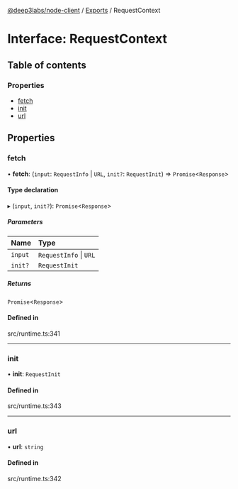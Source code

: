 [@deep3labs/node-client](../README.md) / [Exports](../modules.md) / RequestContext

# Interface: RequestContext

## Table of contents

### Properties

- [fetch](RequestContext.md#fetch)
- [init](RequestContext.md#init)
- [url](RequestContext.md#url)

## Properties

### fetch

• **fetch**: (`input`: `RequestInfo` \| `URL`, `init?`: `RequestInit`) => `Promise`<`Response`\>

#### Type declaration

▸ (`input`, `init?`): `Promise`<`Response`\>

##### Parameters

| Name | Type |
| :------ | :------ |
| `input` | `RequestInfo` \| `URL` |
| `init?` | `RequestInit` |

##### Returns

`Promise`<`Response`\>

#### Defined in

src/runtime.ts:341

___

### init

• **init**: `RequestInit`

#### Defined in

src/runtime.ts:343

___

### url

• **url**: `string`

#### Defined in

src/runtime.ts:342
